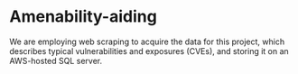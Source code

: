 # Amenability-aiding
We are employing web scraping to acquire the data for this project, which describes typical vulnerabilities and exposures (CVEs), and storing it on an AWS-hosted SQL server.
